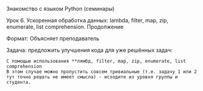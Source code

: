 Знакомство с языком Python (семинары)

Урок 6. Ускоренная обработка данных: lambda, filter, map, zip, enumerate, list comprehension. Продолжение

Формат: Объясняет преподаватель

Задача: предложить улучшения кода для уже решённых задач:

    С помощью использования **лямбд, filter, map, zip, enumerate, list comprehension
    В этом случае можно пропустить совсем тривиальные (т.е. задачу 1 или 2 тут точно решать не имеет смысла) - исходите из уровня группы и студента.
